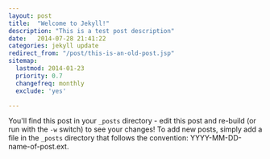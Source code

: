 ```yaml
---
layout: post
title:  "Welcome to Jekyll!"
description: "This is a test post description"
date:   2014-07-28 21:41:22
categories: jekyll update
redirect_from: "/post/this-is-an-old-post.jsp"
sitemap:
  lastmod: 2014-01-23
  priority: 0.7
  changefreq: monthly
  exclude: 'yes'

---
```


You'll find this post in your `_posts` directory - edit this post and re-build (or run with the `-w` switch) to see your changes!
To add new posts, simply add a file in the `_posts` directory that follows the convention: YYYY-MM-DD-name-of-post.ext.
